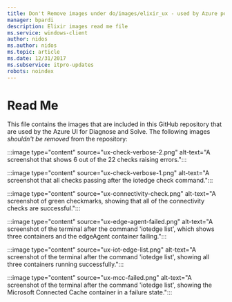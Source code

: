```yaml
---
title: Don't Remove images under do/images/elixir_ux - used by Azure portal Diagnose/Solve feature UI
manager: bpardi
description: Elixir images read me file
ms.service: windows-client
author: nidos
ms.author: nidos
ms.topic: article
ms.date: 12/31/2017
ms.subservice: itpro-updates
robots: noindex
---
```


# Read Me

This file contains the images that are included in this GitHub repository that are used by the Azure UI for Diagnose and Solve. The following images _shouldn't be removed_ from the repository:

:::image type="content" source="ux-check-verbose-2.png" alt-text="A screenshot that shows 6 out of the 22 checks raising errors.":::

:::image type="content" source="ux-check-verbose-1.png" alt-text="A screenshot that all checks passing after the iotedge check command.":::

:::image type="content" source="ux-connectivity-check.png" alt-text="A screenshot of green checkmarks, showing that all of the connectivity checks are successful.":::

:::image type="content" source="ux-edge-agent-failed.png" alt-text="A screenshot of the terminal after the command 'iotedge list', which shows three containers and the edgeAgent container failing.":::

:::image type="content" source="ux-iot-edge-list.png" alt-text="A screenshot of the terminal after the command 'iotedge list', showing all three containers running successfully.":::

:::image type="content" source="ux-mcc-failed.png" alt-text="A screenshot of the terminal after the command 'iotedge list', showing the Microsoft Connected Cache container in a failure state.":::